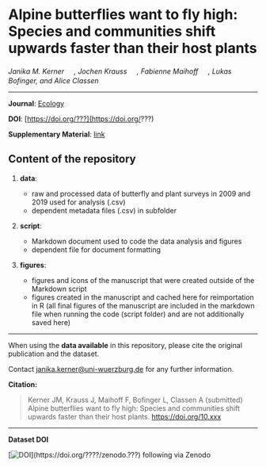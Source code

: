 # Alpine butterflies want to fly high: Species and communities shift upwards faster than their host plants

_Janika M. Kerner <a href="https://orcid.org/0000-0002-2355-081X"><img src="https://info.orcid.org/wp-content/uploads/2019/11/orcid_16x16.png" width="16" height = "16"></a>, Jochen Krauss <a href="https://orcid.org/0000-0003-2304-9117"><img src="https://info.orcid.org/wp-content/uploads/2019/11/orcid_16x16.png" width="16" height = "16"></a>, Fabienne Maihoff <a href="https://orcid.org/0000-0003-3246-3213"><img src="https://info.orcid.org/wp-content/uploads/2019/11/orcid_16x16.png" width="16" height = "16"></a>, Lukas Bofinger, and Alice Classen <a href="https://orcid.org/0000-0002-7813-8806"><img src="https://info.orcid.org/wp-content/uploads/2019/11/orcid_16x16.png" width="16" height = "16"></a>_  

***

**Journal**: [Ecology](https://esajournals.onlinelibrary.wiley.com/journal/19399170)

**DOI**: [https://doi.org/???](https://doi.org/???)

**Supplementary Material**: [link](https://www.???.org/supplementarydata.pdf)

## Content of the repository

1. __data__:
    * raw and processed data of butterfly and plant surveys in 2009 and 2019 used for analysis (.csv)
    * dependent metadata files (.csv) in subfolder 
    
2. __script__:
    * Markdown document used to code the data analysis and figures
    * dependent file for document formatting

3. __figures__:  
    * figures and icons of the manuscript that were created outside of the Markdown script
    * figures created in the manuscript and cached here for reimportation in R
    (all final figures of the manuscript are included in the markdown file when running the code (script folder) and are not additionally saved here)
    
***

When using the __data available__ in this repository, please cite the original publication and the dataset.  

Contact janika.kerner@uni-wuerzburg.de for any further information.  

**Citation:**

> Kerner JM, Krauss J, Maihoff F, Bofinger L, Classen A (submitted) Alpine butterflies want to fly high: Species and communities shift upwards faster than their host plants. https://doi.org/10.xxx

***

__Dataset DOI__

[![DOI](https://zenodo.org/???)](https://doi.org/????/zenodo.???) following via Zenodo

